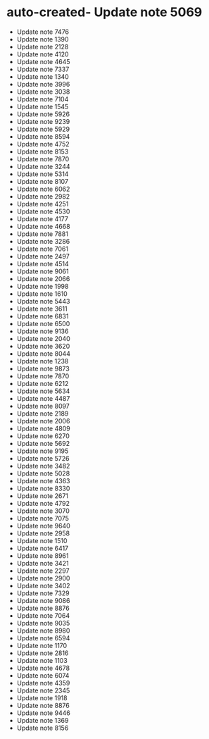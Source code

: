 # auto-created- Update note 5069
- Update note 7476
- Update note 1390
- Update note 2128
- Update note 4120
- Update note 4645
- Update note 7337
- Update note 1340
- Update note 3996
- Update note 3038
- Update note 7104
- Update note 1545
- Update note 5926
- Update note 9239
- Update note 5929
- Update note 8594
- Update note 4752
- Update note 8153
- Update note 7870
- Update note 3244
- Update note 5314
- Update note 8107
- Update note 6062
- Update note 2982
- Update note 4251
- Update note 4530
- Update note 4177
- Update note 4668
- Update note 7881
- Update note 3286
- Update note 7061
- Update note 2497
- Update note 4514
- Update note 9061
- Update note 2066
- Update note 1998
- Update note 1610
- Update note 5443
- Update note 3611
- Update note 6831
- Update note 6500
- Update note 9136
- Update note 2040
- Update note 3620
- Update note 8044
- Update note 1238
- Update note 9873
- Update note 7870
- Update note 6212
- Update note 5634
- Update note 4487
- Update note 8097
- Update note 2189
- Update note 2006
- Update note 4809
- Update note 6270
- Update note 5692
- Update note 9195
- Update note 5726
- Update note 3482
- Update note 5028
- Update note 4363
- Update note 8330
- Update note 2671
- Update note 4792
- Update note 3070
- Update note 7075
- Update note 9640
- Update note 2958
- Update note 1510
- Update note 6417
- Update note 8961
- Update note 3421
- Update note 2297
- Update note 2900
- Update note 3402
- Update note 7329
- Update note 9086
- Update note 8876
- Update note 7064
- Update note 9035
- Update note 8980
- Update note 6594
- Update note 1170
- Update note 2816
- Update note 1103
- Update note 4678
- Update note 6074
- Update note 4359
- Update note 2345
- Update note 1918
- Update note 8876
- Update note 9446
- Update note 1369
- Update note 8156

